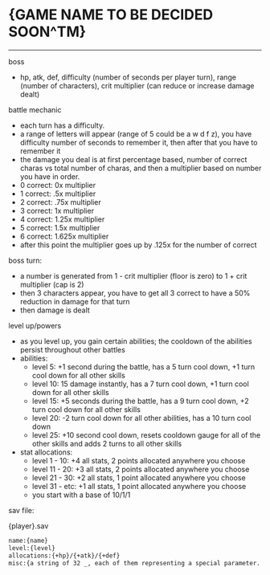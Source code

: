 # {GAME NAME TO BE DECIDED SOON^TM}

---

boss 
* hp, atk, def, difficulty (number of seconds per player turn), range (number of characters), crit multiplier (can reduce or increase damage dealt)

battle mechanic 
  * each turn has a difficulty.
  * a range of letters will appear (range of 5 could be a w d f z), you have difficulty number of seconds to remember it, then after that you have to remember it
  * the damage you deal is at first percentage based, number of correct charas vs total number of charas, and then a multiplier based on number you have in order. 
  * 0 correct: 0x multiplier
  * 1 correct: .5x multiplier
  * 2 correct: .75x multiplier
  * 3 correct: 1x multiplier
  * 4 correct: 1.25x multiplier
  * 5 correct: 1.5x multiplier
  * 6 correct: 1.625x multiplier
  * after this point the multiplier goes up by .125x for the number of correct 

boss turn:
  * a number is generated from 1 - crit multiplier (floor is zero) to 1 + crit multiplier (cap is 2)
  * then 3 characters appear, you have to get all 3 correct to have a 50% reduction in damage for that turn
  * then damage is dealt


level up/powers
  * as you level up, you gain certain abilities; the cooldown of the abilities persist throughout other battles
  * abilities: 
    *  level 5: +1 second during the battle, has a 5 turn cool down, +1 turn cool down for all other skills 
    *  level 10: 15 damage instantly, has a 7 turn cool down, +1 turn cool down for all other skills
    *  level 15: +5 seconds during the battle, has a 9 turn cool down, +2 turn cool down for all other skills
    *  level 20: -2 turn cool down for all other abilities, has a 10 turn cool down
    *  level 25: +10 second cool down, resets cooldown gauge for all of the other skills and adds 2 turns to all other skills
  * stat allocations:
    *  level 1 - 10: +4 all stats, 2 points allocated anywhere you choose
    *  level 11 - 20: +3 all stats, 2 points allocated anywhere you choose
    *  level 21 - 30: +2 all stats, 1 point allocated anywhere you choose
    *  level 31 - etc: +1 all stats, 1 point allocated anywhere you choose
    *  you start with a base of 10/1/1

sav file:

{player}.sav
```sh
name:{name}
level:{level}
allocations:{+hp}/{+atk}/{+def}
misc:{a string of 32 _, each of them representing a special parameter. if it's _ then nothing, else if it's a certain character then something's there}
```
